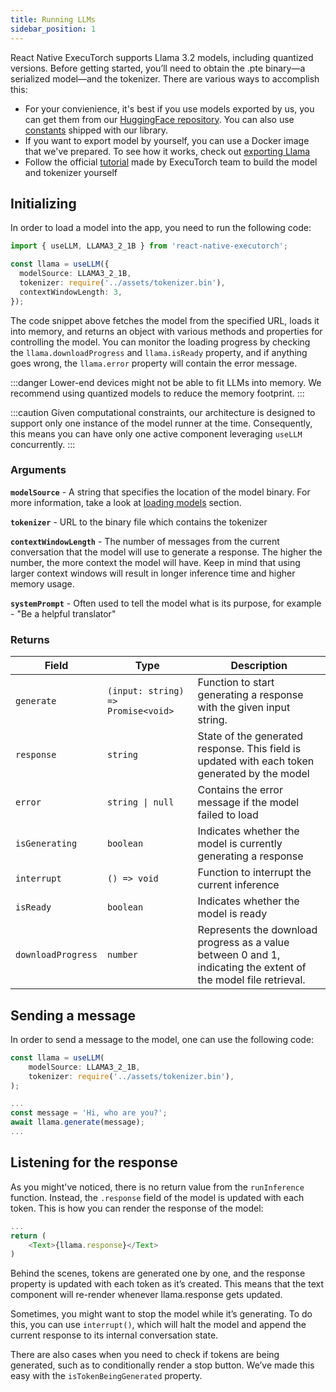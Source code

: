 ```yaml
---
title: Running LLMs
sidebar_position: 1
---
```


React Native ExecuTorch supports Llama 3.2 models, including quantized versions. Before getting started, you’ll need to obtain the .pte binary—a serialized model—and the tokenizer. There are various ways to accomplish this:

- For your convienience, it's best if you use models exported by us, you can get them from our [HuggingFace repository](https://huggingface.co/software-mansion/react-native-executorch-llama-3.2). You can also use [constants](https://github.com/software-mansion/react-native-executorch/tree/main/src/constants/modelUrls.ts) shipped with our library.
- If you want to export model by yourself, you can use a Docker image that we've prepared. To see how it works, check out [exporting Llama](./exporting-llama)
- Follow the official [tutorial](https://github.com/pytorch/executorch/blob/fe20be98c/examples/demo-apps/android/LlamaDemo/docs/delegates/xnnpack_README.md) made by ExecuTorch team to build the model and tokenizer yourself

## Initializing

In order to load a model into the app, you need to run the following code:

```typescript
import { useLLM, LLAMA3_2_1B } from 'react-native-executorch';

const llama = useLLM({
  modelSource: LLAMA3_2_1B,
  tokenizer: require('../assets/tokenizer.bin'),
  contextWindowLength: 3,
});
```

The code snippet above fetches the model from the specified URL, loads it into memory, and returns an object with various methods and properties for controlling the model. You can monitor the loading progress by checking the `llama.downloadProgress` and `llama.isReady` property, and if anything goes wrong, the `llama.error` property will contain the error message.

:::danger
Lower-end devices might not be able to fit LLMs into memory. We recommend using quantized models to reduce the memory footprint.
:::

:::caution
Given computational constraints, our architecture is designed to support only one instance of the model runner at the time. Consequently, this means you can have only one active component leveraging `useLLM` concurrently.
:::

### Arguments

**`modelSource`** - A string that specifies the location of the model binary. For more information, take a look at [loading models](../fundamentals/loading-models.md) section.

**`tokenizer`** - URL to the binary file which contains the tokenizer

**`contextWindowLength`** - The number of messages from the current conversation that the model will use to generate a response. The higher the number, the more context the model will have. Keep in mind that using larger context windows will result in longer inference time and higher memory usage.

**`systemPrompt`** - Often used to tell the model what is its purpose, for example - "Be a helpful translator"

### Returns

| Field              | Type                               | Description                                                                                                     |
| ------------------ | ---------------------------------- | --------------------------------------------------------------------------------------------------------------- |
| `generate`         | `(input: string) => Promise<void>` | Function to start generating a response with the given input string.                                            |
| `response`         | `string`                           | State of the generated response. This field is updated with each token generated by the model                   |
| `error`            | <code>string &#124; null</code>    | Contains the error message if the model failed to load                                                          |
| `isGenerating`     | `boolean`                          | Indicates whether the model is currently generating a response                                                  |
| `interrupt`        | `() => void`                       | Function to interrupt the current inference                                                                     |
| `isReady`          | `boolean`                          | Indicates whether the model is ready                                                                            |
| `downloadProgress` | `number`                           | Represents the download progress as a value between 0 and 1, indicating the extent of the model file retrieval. |

## Sending a message

In order to send a message to the model, one can use the following code:

```typescript
const llama = useLLM(
    modelSource: LLAMA3_2_1B,
    tokenizer: require('../assets/tokenizer.bin'),
);

...
const message = 'Hi, who are you?';
await llama.generate(message);
...
```

## Listening for the response

As you might've noticed, there is no return value from the `runInference` function. Instead, the `.response` field of the model is updated with each token.
This is how you can render the response of the model:

```typescript
...
return (
    <Text>{llama.response}</Text>
)
```

Behind the scenes, tokens are generated one by one, and the response property is updated with each token as it’s created. This means that the text component will re-render whenever llama.response gets updated.

Sometimes, you might want to stop the model while it’s generating. To do this, you can use `interrupt()`, which will halt the model and append the current response to its internal conversation state.

There are also cases when you need to check if tokens are being generated, such as to conditionally render a stop button. We’ve made this easy with the `isTokenBeingGenerated` property.
